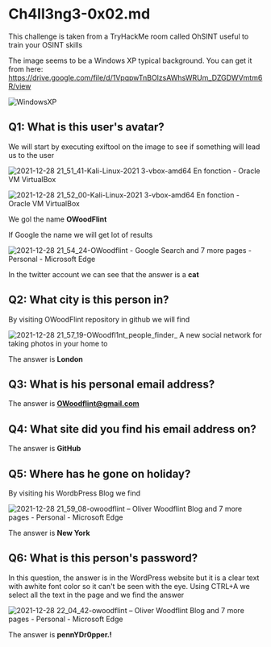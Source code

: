 # Ch4ll3ng3-0x02.md

This challenge is taken from a TryHackMe room called OhSINT useful to train your OSINT skills

The image seems to be a Windows XP typical background. You can get it from here:
https://drive.google.com/file/d/1VpqpwTnBOlzsAWhsWRUm_DZGDWVmtm6R/view

![WindowsXP](https://user-images.githubusercontent.com/79013612/147607224-d6c3b7b9-6ee7-4738-9795-b7523c52ed10.jpg)

## Q1: What is this user's avatar? 

We will start by executing exiftool on the image to see if something will lead us to the user

![2021-12-28 21_51_41-Kali-Linux-2021 3-vbox-amd64  En fonction  - Oracle VM VirtualBox](https://user-images.githubusercontent.com/79013612/147606188-02ed9e97-1a3c-41f3-a9e3-a19ca0a107f5.png)

![2021-12-28 21_52_00-Kali-Linux-2021 3-vbox-amd64  En fonction  - Oracle VM VirtualBox](https://user-images.githubusercontent.com/79013612/147606194-90e9bdb9-adc4-489a-a54a-0925b98732ac.png)

We gol the name **OWoodFlint**

If Google the name we will get lot of results

![2021-12-28 21_54_24-OWoodflint - Google Search and 7 more pages - Personal - Microsoft​ Edge](https://user-images.githubusercontent.com/79013612/147606323-ae3d4ddf-17f6-43b6-9f17-8aa3169be365.png)

In the twitter account we can see that the answer is a **cat**

## Q2: What city is this person in?

By visiting OWoodFlint repository in github we will find

![2021-12-28 21_57_19-OWoodfl1nt_people_finder_ A new social network for taking photos in your home to](https://user-images.githubusercontent.com/79013612/147606527-40413519-abf6-45bb-a732-343bf8f52291.png)

The answer is **London**

## Q3: What is his personal email address? 

The answer is **OWoodflint@gmail.com**

## Q4: What site did you find his email address on? 

The answer is **GitHub**

## Q5: Where has he gone on holiday? 

By visiting his WordbPress Blog we find  

![2021-12-28 21_59_08-owoodflint – Oliver Woodflint Blog and 7 more pages - Personal - Microsoft​ Edge](https://user-images.githubusercontent.com/79013612/147606605-e19b2614-1870-403a-b76a-1aa5441dc89c.png)

The answer is **New York**

## Q6: What is this person's password?

In this question, the answer is in the WordPress website but it is a clear text with awhite font color so it can't be seen with the eye. Using CTRL+A we select all the text in the page and we find the answer

![2021-12-28 22_04_42-owoodflint – Oliver Woodflint Blog and 7 more pages - Personal - Microsoft​ Edge](https://user-images.githubusercontent.com/79013612/147606997-039c6d14-6b2b-4027-9bf7-9fc44db9b916.png)


The answer is **pennYDr0pper.!**
